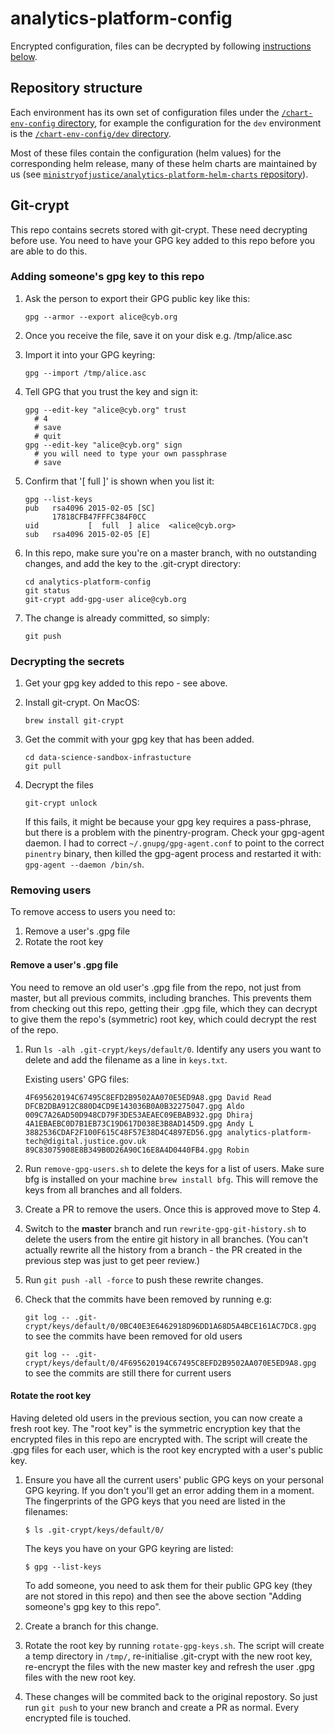 # analytics-platform-config
Encrypted configuration, files can be decrypted by following [instructions below](#git-crypt).

## Repository structure

Each environment has its own set of configuration files under the [`/chart-env-config` directory](/chart-env-config), for example the configuration for the `dev` environment is the [`/chart-env-config/dev` directory](/chart-env-config/dev).

Most of these files contain the configuration (helm values) for the corresponding helm release, many of these helm charts are maintained by us (see [`ministryofjustice/analytics-platform-helm-charts` repository](https://github.com/ministryofjustice/analytics-platform-helm-charts)).


## Git-crypt

This repo contains secrets stored with git-crypt. These need decrypting before use. You need to have your GPG key added to this repo before you are able to do this.

### Adding someone's gpg key to this repo

1. Ask the person to export their GPG public key like this:

       gpg --armor --export alice@cyb.org

2. Once you receive the file, save it on your disk e.g. /tmp/alice.asc

3. Import it into your GPG keyring:

       gpg --import /tmp/alice.asc

4. Tell GPG that you trust the key and sign it:

       gpg --edit-key "alice@cyb.org" trust
         # 4
         # save
         # quit
       gpg --edit-key "alice@cyb.org" sign
         # you will need to type your own passphrase
         # save

5. Confirm that '[  full  ]' is shown when you list it:

       gpg --list-keys
       pub   rsa4096 2015-02-05 [SC]
             17818CFB47FFFC384F0CC
       uid           [  full  ] alice  <alice@cyb.org>
       sub   rsa4096 2015-02-05 [E]

5. In this repo, make sure you're on a master branch, with no outstanding changes, and add the key to the .git-crypt directory:

       cd analytics-platform-config
       git status
       git-crypt add-gpg-user alice@cyb.org

6. The change is already committed, so simply:

       git push

### Decrypting the secrets

1. Get your gpg key added to this repo - see above.

2. Install git-crypt. On MacOS:

       brew install git-crypt

3. Get the commit with your gpg key that has been added.

       cd data-science-sandbox-infrastucture
       git pull

4. Decrypt the files

       git-crypt unlock

   If this fails, it might be because your gpg key requires a pass-phrase, but there is a problem with the pinentry-program. Check your gpg-agent daemon. I had to correct `~/.gnupg/gpg-agent.conf` to point to the correct `pinentry` binary, then killed the gpg-agent process and restarted it with: `gpg-agent --daemon /bin/sh`.

### Removing users

To remove access to users you need to:

1. Remove a user's .gpg file
2. Rotate the root key

#### Remove a user's .gpg file

You need to remove an old user's .gpg file from the repo, not just from master, but all previous commits, including branches. This prevents them from checking out this repo, getting their .gpg file, which they can decrypt to give them the repo's (symmetric) root key, which could decrypt the rest of the repo.

 1. Run `ls -alh .git-crypt/keys/default/0`. Identify any users you want to delete and add the filename as a line in `keys.txt`. 

    Existing users' GPG files:

        4F695620194C67495C8EFD2B9502AA070E5ED9A8.gpg David Read
        DFCB2DBA912C880D4CD9E143036B0A0B32275047.gpg Aldo
        009C7A26AD50D948CD79F3DE53AEAEC09EBAB932.gpg Dhiraj
        4A1EBAEBC0D7B1EB73C19D617D038E3B8AD145D9.gpg Andy L
        3882536CDAF2F100F615C48F57E38D4C4897ED56.gpg analytics-platform-tech@digital.justice.gov.uk 
        89C83075908E8B349B0D26A90C16E8A4D0440FB4.gpg Robin

 2. Run `remove-gpg-users.sh` to delete the keys for a list of users. Make sure bfg is installed on your machine `brew install bfg`. This will remove the keys from all branches and all folders.
 3. Create a PR to remove the users. Once this is approved move to Step 4.
 4. Switch to the **master** branch and run `rewrite-gpg-git-history.sh` to delete the users from the entire git history in all branches. (You can't actually rewrite all the history from a branch - the PR created in the previous step was just to get peer review.)
 5. Run `git push -all -force` to push these rewrite changes.
 6. Check that the commits have been removed by running e.g: 

       `git log -- .git-crypt/keys/default/0/0BC40E3E6462918D96DD1A68D5A4BCE161AC7DC8.gpg` to see the commits have been removed for old users

       `git log -- .git-crypt/keys/default/0/4F695620194C67495C8EFD2B9502AA070E5ED9A8.gpg` to see the commits are still there for current users 


#### Rotate the root key

Having deleted old users in the previous section, you can now create a fresh root key. The "root key" is the symmetric encryption key that the encrypted files in this repo are encrypted with. The script will create the .gpg files for each user, which is the root key encrypted with a user's public key.

1. Ensure you have all the current users' public GPG keys on your personal GPG keyring. If you don't you'll get an error adding them in a moment. The fingerprints of the GPG keys that you need are listed in the filenames:

       $ ls .git-crypt/keys/default/0/
   
   The keys you have on your GPG keyring are listed:

       $ gpg --list-keys
       
   To add someone, you need to ask them for their public GPG key (they are not stored in this repo) and then see the above section "Adding someone's gpg key to this repo".
   
1. Create a branch for this change.
2. Rotate the root key by running `rotate-gpg-keys.sh`. The script will create a temp directory in `/tmp/`, re-initialise .git-crypt with the new root key, re-encrypt the files with the new master key and refresh the user .gpg files with the new root key.
3. These changes will be commited back to the original repostory. So just run `git push` to your new branch and create a PR as normal. Every encrypted file is touched.
